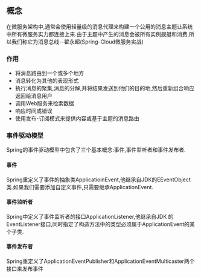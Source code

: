 ## 概念
在微服务架构中,通常会使用轻量级的消息代理来构建一个公用的消息主题让系统中所有微服务实力都连接上来.由于主题中产生的消息会被所有实例舰艇和消费,所以我们称它为消息总线--翟永超(Spring-Cloud微服务实战)

### 作用
- 将消息路由到一个或多个地方
- 消息转化为其他的表现形式
- 执行消息的聚集,消息的分解,并将结果发送到他们的目的地,然后重新组合响应返回给消息用户
- 调用Web服务来检索数据
- 响应时间或错误
- 使用发布-订阅模式来提供内容或基于主题的消息路由

### 事件驱动模型
Spring的事件驱动模型中包含了三个基本概念:事件,事件监听者和事件发布者.

#### 事件
Spring重定义了事件的抽象类ApplicatioinEvent,他继承自JDK的EEventObject类.如果我们需要添加自定义事件,只需要继承ApplicationEvent.

#### 事件监听者
Spring中定义了事件监听者的接口ApplicationListener,他继承自JDK
的EventListener接口,同时指定了构造方法中的类型必须属于ApplicationEvent的某个子类.

#### 事件发布者
Spring重定义了ApplicationEventPublisher和ApplicationEventMulticaster两个接口来发布事件